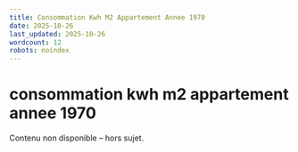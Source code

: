 ```yaml
---
title: Consommation Kwh M2 Appartement Annee 1970
date: 2025-10-26
last_updated: 2025-10-26
wordcount: 12
robots: noindex
---
```


# consommation kwh m2 appartement annee 1970

Contenu non disponible – hors sujet.